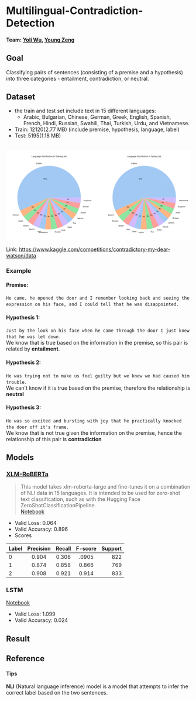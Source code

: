 # Multilingual-Contradiction-Detection
#### Team: [Yoli Wu](https://github.com/hereisyoli), [Young Zeng](https://github.com/youngzyx/)

## Goal
Classifying pairs of sentences (consisting of a premise and a hypothesis) into three categories - entailment, contradiction, or neutral.  

## Dataset
* the train and test set include text in 15  different languages:
  * Arabic, Bulgarian, Chinese, German, Greek, English, Spanish, French, Hindi, Russian, Swahili, Thai, Turkish, Urdu, and Vietnamese.
* Train: 12120(2.77 MB) (include premise, hypothesis, language, label)
* Test: 5195(1.18 MB)
<br/>
<img src = 'img/language.png' width = '800' >


Link: https://www.kaggle.com/competitions/contradictory-my-dear-watson/data 

### Example
#### Premise:
`He came, he opened the door and I remember looking back and seeing the expression on his face, and I could tell that he was disappointed.`

#### Hypothesis 1:
`Just by the look on his face when he came through the door I just knew that he was let down.`<br/>
We know that is true based on the information in the premise, so this pair is related by **entailment**.

#### Hypothesis 2:
`He was trying not to make us feel guilty but we knew we had caused him trouble.`<br/>
We can't know if it is true based on the premise, therefore the relationship is **neutral**

#### Hypothesis 3:
`He was so excited and bursting with joy that he practically knocked the door off it's frame.` <br/>
We know that is not true given the information on the premise, hence the relationship of this pair is **contradiction**


## Models
### [XLM-RoBERTa](https://huggingface.co/joeddav/xlm-roberta-large-xnli)
> This model takes xlm-roberta-large and fine-tunes it on a combination of NLI data in 15 languages. It is intended to be used for zero-shot text classification, such as with the Hugging Face ZeroShotClassificationPipeline. <br/>
[Notebook](https://github.com/youngzyx/Multilingual-Contradiction-Detection/blob/main/xlm_Roberta.ipynb)

* Valid Loss: 0.064
* Valid Accuracy: 0.896
* Scores<br/>


|Label|Precision|Recall|F-score|Support|
|:----|:-------:|:-----:|:-----:|-----:|
|0|0.904|0.306|.0905|822|
|1|0.874|0.858|0.866|769|
|2|0.908|0.921|0.914|833|


### LSTM
[Notebook](https://github.com/youngzyx/Multilingual-Contradiction-Detection/blob/main/lstm_final.ipynb)

* Valid Loss: 1.099
* Valid Accuracy: 0.024
 
## Result

## Reference
#### Tips
**NLI** (Natural language inference) model is a model that attempts to infer the correct label based on the two sentences.
  
